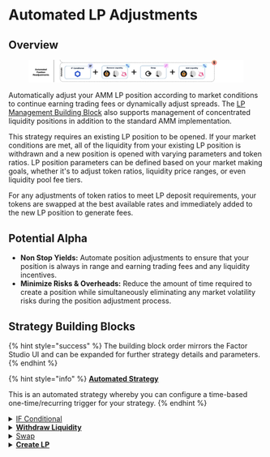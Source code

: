 # Automated LP Adjustments

## Overview

<figure><img src="../../../.gitbook/assets/image (16).png" alt=""><figcaption></figcaption></figure>

Automatically adjust your AMM LP position according to market conditions to continue earning trading fees or dynamically adjust spreads. The [LP Management Building Block](../../../factor-building-blocks/lp-management/) also supports management of concentrated liquidity positions in addition to the standard AMM implementation.

This strategy requires an existing LP position to be opened. If your market conditions are met, all of the liquidity from your existing LP position is withdrawn and a new position is opened with varying parameters and token ratios. LP position parameters can be defined based on your market making goals, whether it's to adjust token ratios, liquidity price ranges, or even liquidity pool fee tiers.

For any adjustments of token ratios to meet LP deposit requirements, your tokens are swapped at the best available rates and immediately added to the new LP position to generate fees.

## Potential Alpha

* **Non Stop Yields:** Automate position adjustments to ensure that your position is always in range and earning trading fees and any liquidity incentives.
* **Minimize Risks & Overheads:** Reduce the amount of time required to create a position while simultaneously eliminating any market volatility risks during the position adjustment process.

## Strategy Building Blocks

{% hint style="success" %}
The building block order mirrors the Factor Studio UI and can be expanded for further strategy details and parameters.
{% endhint %}

{% hint style="info" %}
[**Automated Strategy**](../../../factor-studio/factor-studio/automated-strategies.md)

This is an automated strategy whereby you can configure a time-based one-time/recurring trigger for your strategy.&#x20;
{% endhint %}

<details>

<summary><a href="../../../factor-studio/factor-studio/conditional-strategies.md">IF Conditional</a></summary>

* This condition will be checked each time this strategy is executed by the automation feature.
* Specify your target market condition for when to adjust your LP position.

</details>

<details>

<summary><a href="../../../factor-building-blocks/lp-management/"><strong>Withdraw Liquidity</strong></a></summary>

* Remove all liquidity from the existing LP position.

</details>

<details>

<summary><a href="../../../factor-building-blocks/swap/">Swap</a></summary>

* Depending on the parameters of your new position, swap between pool tokens to get the ratio of tokens required.

</details>

<details>

<summary><a href="../../../factor-building-blocks/lp-management/"><strong>Create LP</strong></a></summary>

* Create a concentrated liquidity position for the token pair.
* Select the target pool.
* Adjust the price range to provide liquidity to.
* Add the required ratio of tokens.

</details>
